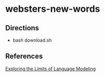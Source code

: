 # websters-new-words

## Directions

- bash download.sh

## References

[Exploring the Limits of Language Modeling](http://arxiv.org/abs/1602.02410)
